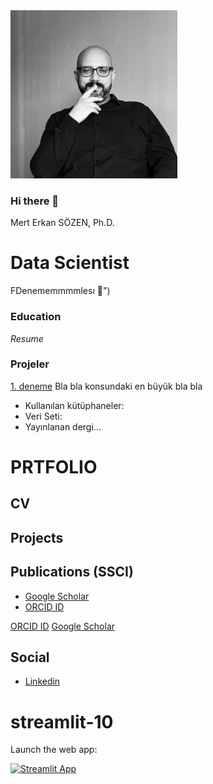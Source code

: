 <img src="foto.png" width="267" height="269" />


### Hi there 👋

Mert Erkan SÖZEN, Ph.D.

# Data Scientist

FDenememmmmlesı  :balloon:")

### Education


_Resume_

<!--
![Screenshot](IMG_0486.jpeg)
-->


### Projeler

[1. deneme](https://share.streamlit.io/vncouver/vncouver/main/sp500-app.py)
Bla bla konsundaki en büyük bla bla
 - Kullanılan kütüphaneler:
 - Veri Seti:
 - Yayınlanan dergi...


# PRTFOLIO
## CV
## Projects
## Publications (SSCI)
   * [Google Scholar]
   * [ORCID ID]

[ORCID ID]  [Google Scholar]



## Social
  * [Linkedin]


[Google Scholar]: <https://scholar.google.com.tr/citations?user=TAmp1S4AAAAJ&hl=tr&oi=ao>
[Linkedin]: <https://www.linkedin.com/in/merterkansozen>
[ORCID ID]: <https://orcid.org/0000-0002-7965-6461>



# streamlit-10

Launch the web app:

[![Streamlit App](https://static.streamlit.io/badges/streamlit_badge_black_white.svg)](https://share.streamlit.io/vncouver/vncouver/main/sp500-app.py)




<!--
**vncouver/vncouver** is a ✨ _special_ ✨ repository because its `README.md` (this file) appears on your GitHub profile.

Here are some ideas to get you started:

- 🔭 I’m currently working on ...
- 🌱 I’m currently learning ...
- 👯 I’m looking to collaborate on ...
- 🤔 I’m looking for help with ...
- 💬 Ask me about ...
- 📫 How to reach me: ...
- 😄 Pronouns: ...
- ⚡ Fun fact: ...
-->



